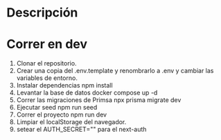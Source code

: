 # Descripción

# Correr en dev

1. Clonar el repositorio.
2. Crear una copia del .env.template y renombrarlo a .env y cambiar las variables de entorno.
3. Instalar dependencias npm install
4. Levantar la base de datos docker compose up -d
5. Correr las migraciones de Primsa npx prisma migrate dev
6. Ejecutar seed npm run seed
7. Correr el proyecto npm run dev
8. Limpiar el localStorage del navegador.
9. setear el AUTH_SECRET="" para el next-auth
